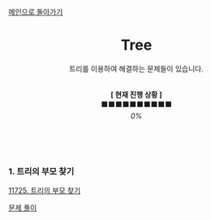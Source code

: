[메인으로 돌아가기](https://github.com/minyoung529/AlgorithmStudy/blob/main/README.md)


<div align="center">

# Tree


트리를 이용하여 해결하는 문제들이 있습니다.<br><br>

**[ 현재 진행 상황 ]**<br>
⬛⬛⬛⬛⬛⬛⬛⬛⬛⬛<br>
_0%_
<br><br><br>

</div>


​

### 1. 트리의 부모 찾기<br>

<a href="https://www.acmicpc.net/problem/11725">11725. 트리의 부모 찾기</a><br>

<a href="https://github.com/minyoung529/AlgorithmStudy/blob/main/Tree/1_Find_Tree_Parents.cpp">문제 풀이</a><br>


<br>
<br>